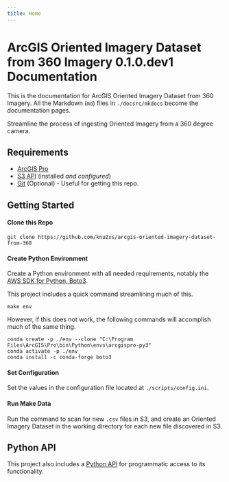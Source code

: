 ```yaml
---
title: Home
---
```

# ArcGIS Oriented Imagery Dataset from 360 Imagery 0.1.0.dev1 Documentation

This is the documentation for ArcGIS Oriented Imagery Dataset from 360 Imagery. All the Markdown (`md`) files in
`./docsrc/mkdocs` become the documentation pages.

Streamline the process of ingesting Oriented Imagery from a 360 degree camera.

## Requirements

- [ArcGIS Pro](https://pro.arcgis.com/en/pro-app/latest/get-started/install-and-sign-in-to-arcgis-pro.htm)
- [S3 API](https://docs.aws.amazon.com/cli/latest/userguide/getting-started-install.html) (installed _and configured_)
- [Git](https://git-scm.com/downloads) (Optional) - Useful for getting this repo.

## Getting Started

#### Clone this Repo
`git clone https://github.com/knu2xs/arcgis-oriented-imagery-dataset-from-360`

#### Create Python Environment

Create a Python environment with all needed requirements, notably the 
[AWS SDK for Python, Boto3](https://boto3.amazonaws.com/v1/documentation/api/latest/index.html).

This project includes a quick command streamlining much of this.

```
make env
```

However, if this does not work, the following commands will accomplish much of the same thing.

```
conda create -p ./env --clone "C:\Program Files\ArcGIS\Pro\bin\Python\envs\arcgispro-py3"
conda activate -p ./env
conda install -c conda-forge boto3
```

#### Set Configuration

Set the values in the configuration file located at `./scripts/config.ini`.

#### Run Make Data

Run the command to scan for new `.csv` files in S3, and create an Oriented Imagery Dataset in
the working directory for each new file discovered in S3.


## Python API

This project also includes a [Python API](./api.md) for programmatic access to its functionality.
